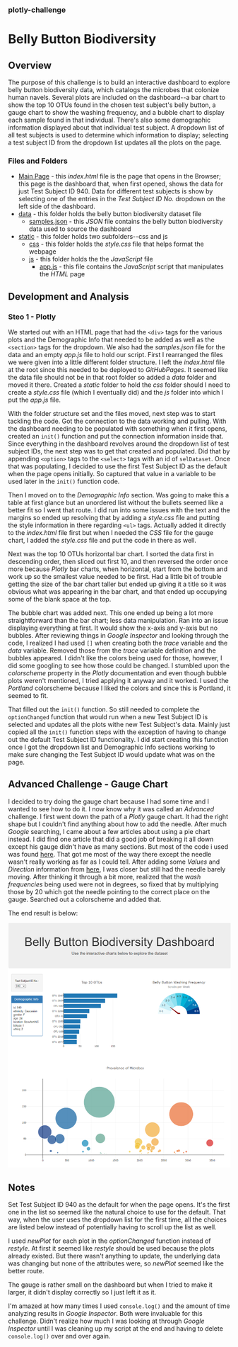 ### plotly-challenge
# Belly Button Biodiversity

## Overview

The purpose of this challenge is to build an interactive dashboard to explore belly button biodiversity data, which catalogs the microbes that colonize human navels. Several plots are included on the dashboard--a bar chart to show the top 10 OTUs found in the chosen test subject's belly button, a gauge chart to show the washing frequency, and a bubble chart to display each sample found in that individual. There's also some demographic information displayed about that individual test subject. A dropdown list of all test subjects is used to determine which information to display; selecting a test subject ID from the dropdown list updates all the plots on the page.


### Files and Folders

* [Main Page](index.html) - this *index.html* file is the page that opens in the Browser; this page is the dashboard that, when first opened, shows the data for just Test Subject ID 940. Data for different test subjects is show by selecting one of the entries in the *Test Subject ID No.* dropdown on the left side of the dashboard.
* [data](data/) - this folder holds the belly button biodiversity dataset file
    * [samples.json](data/samples.json) - this *JSON* file contains the belly button biodiversity data used to source the dashboard
* [static](static/) - this folder holds two subfolders--css and js
    * [css](static/css/) - this folder holds the *style.css* file that helps format the webpage
    * [js](static/js/) - this folder holds the the *JavaScript* file
        * [app.js](static/js/app.js) - this file contains the *JavaScript* script that manipulates the *HTML* page


## Development and Analysis

### Steo 1 - Plotly

We started out with an HTML page that had the `<div>` tags for the various plots and the Demographic Info that needed to be added as well as the `<section>` tags for the dropdown. We also had the *samples.json* file for the data and an empty *app.js* file to hold our script. First I rearranged the files we were given into a little different folder structure. I left the *index.html* file at the root since this needed to be deployed to *GitHubPages*. It seemed like the data file should not be in that root folder so added a *data* folder and moved it there. Created a *static* folder to hold the *css* folder should I need to create a *style.css* file (which I eventually did) and the *js* folder into which I put the *app.js* file.

With the folder structure set and the files moved, next step was to start tackling the code. Got the connection to the data working and pulling. With the dashboard needing to be populated with something when it first opens, created an `init()` function and put the connection information inside that. Since everything in the dashboard revolves around the dropdown list of test subject IDs, the next step was to get that created and populated. Did that by appending `<option>` tags to the `<select>` tags with an id of `selDataset`. Once that was populating, I decided to use the first Test Subject ID as the default when the page opens initially. So captured that value in a variable to be used later in the `init()` function code. 

Then I moved on to the *Demographic Info* section. Was going to make this a table at first glance but an unordered list without the bullets seemed like a better fit so I went that route. I did run into some issues with the text and the margins so ended up resolving that by adding a *style.css* file and putting the style information in there regarding `<ul>` tags. Actually added it directly to the *index.html* file first but when I needed the *CSS* file for the gauge chart, I added the *style.css* file and put the code in there as well.

Next was the top 10 OTUs horizontal bar chart. I sorted the data first in descending order, then sliced out first 10, and then reversed the order once more because *Plotly* bar charts, when horizontal, start from the bottom and work up so the smallest value needed to be first. Had a little bit of trouble getting the size of the bar chart taller but ended up giving it a title so it was obvious what was appearing in the bar chart, and that ended up occupying some of the blank space at the top.

The bubble chart was added next. This one ended up being a lot more straightforward than the bar chart; less data manipulation. Ran into an issue displaying everything at first. It would show the x-axis and y-axis but no bubbles. After reviewing things in *Google Inspector* and looking through the code, I realized I had used `[]` when creating both the *trace* variable and the *data* variable. Removed those from the *trace* variable definition and the bubbles appeared. I didn't like the colors being used for those, however, I did some googling to see how those could be changed. I stumbled upon the *colorscheme* property in the *Plotly* documentation and even though bubble plots weren't mentioned, I tried applying it anyway and it worked. I used the *Portland* colorscheme because I liked the colors and since this is Portland, it seemed to fit.

That filled out the `init()` function. So still needed to complete the `optionChanged` function that would run when a new Test Subject ID is selected and updates all the plots withe new Test Subject's data. Mainly just copied all the `init()` function steps with the exception of having to change out the default Test Subject ID functionality. I did start creating this function once I got the dropdown list and Demographic Info sections working to make sure changing the Test Subject ID would update what was on the page.


## Advanced Challenge - Gauge Chart

I decided to try doing the gauge chart because I had some time and I wanted to see how to do it. I now know why it was called an *Advanced* challenge. I first went down the path of a *Plotly* gauge chart. It had the right shape but I couldn't find anything about how to add the needle. After much *Google* searching, I came about a few articles about using a pie chart instead. I did find one article that did a good job of breaking it all down except his gauge didn't have as many sections. But most of the code i used was found [here](https://com2m.de/blog/technology/gauge-charts-with-plotly/). That got me most of the way there except the needle wasn't really working as far as I could tell. After adding some *Values* and *Direction* information from [here](https://stackoverflow.com/questions/53211506/calculating-adjusting-the-needle-in-gauge-chart-plotly-js), I was closer but still had the needle barely moving. After thinking it through a bit more, realized that the *wash frequencies* being used were not in degrees, so fixed that by multiplying those by 20 which got the needle pointing to the correct place on the gauge. Searched out a colorscheme and added that. 

The end result is below:

![Images/bb_dashboard.PNG](Images/bb_dashboard.PNG)


## Notes

Set Test Subject ID 940 as the default for when the page opens. It's the first one in the list so seemed like the natural choice to use for the default. That way, when the user uses the dropdown list for the first time, all the choices are listed below instead of potentially having to scroll up the list as well.

I used *newPlot* for each plot in the *optionChanged* function instead of *restyle*. At first it seemed like *restyle* should be used because the plots already existed. But there wasn't anything to update, the underlying data was changing but none of the attributes were, so *newPlot* seemed like the better route.

The gauge is rather small on the dashboard but when I tried to make it larger, it didn't display correctly so I just left it as it.

I'm amazed at how many times I used `console.log()` and the amount of time analyzing results in *Google Inspector*. Both were invaluable for this challenge. Didn't realize how much I was looking at through *Google Inspector* until I was cleaning up my script at the end and having to delete `console.log()` over and over again.
